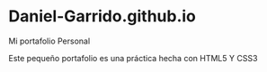 # Daniel-Garrido.github.io
Mi portafolio Personal

Este pequeño portafolio es una práctica hecha con HTML5 Y CSS3

